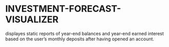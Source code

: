 # INVESTMENT-FORECAST-VISUALIZER
displayes static reports of year-end balances and year-end earned interest based on the user’s monthly deposits after having opened an account.
